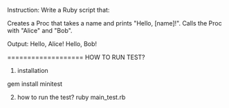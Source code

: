 Instruction:
Write a Ruby script that:

Creates a Proc that takes a name and prints "Hello, [name]!".
Calls the Proc with "Alice" and "Bob".

Output:
Hello, Alice!
Hello, Bob!

===================
HOW TO RUN TEST?

1. installation

gem install minitest

2. how to run the test?
   ruby main_test.rb
